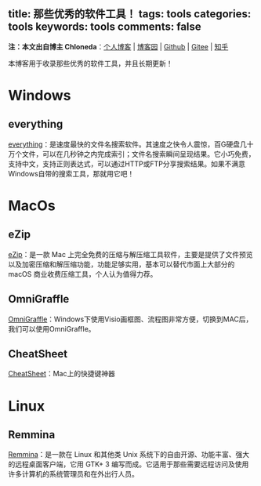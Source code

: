 title: 那些优秀的软件工具！
tags: tools
categories: tools
keywords: tools
comments: false
---
**注：本文出自博主 Chloneda**：[个人博客](https://chloneda.github.io/) | [博客园](https://www.cnblogs.com/chloneda) | [Github](https://github.com/chloneda) | [Gitee](https://gitee.com/chloneda) | [知乎](https://www.zhihu.com/people/chl_vip/)

本博客用于收录那些优秀的软件工具，并且长期更新！

# Windows

## everything
[everything](https://everything.en.softonic.com/)：是速度最快的文件名搜索软件。其速度之快令人震惊，百G硬盘几十万个文件，可以在几秒钟之内完成索引；文件名搜索瞬间呈现结果。它小巧免费，支持中文，支持正则表达式，可以通过HTTP或FTP分享搜索结果。如果不满意Windows自带的搜索工具，那就用它吧！



# MacOs

## eZip
[eZip](https://ezip.awehunt.com/)：是一款 Mac 上完全免费的压缩与解压缩工具软件，主要是提供了文件预览以及加密压缩和解压缩功能，功能足够实用，基本可以替代市面上大部分的 macOS 商业收费压缩工具，个人认为值得力荐。

## OmniGraffle
[OmniGraffle](https://www.omnigroup.com/omnigraffle)：Windows下使用Visio画框图、流程图非常方便，切换到MAC后，我们可以使用OmniGraffle。

## CheatSheet
[CheatSheet](https://cheatsheet-mac.en.softonic.com/mac)：Mac上的快捷键神器



# Linux

## Remmina 
[Remmina](https://remmina.org/)：是一款在 Linux 和其他类 Unix 系统下的自由开源、功能丰富、强大的远程桌面客户端，它用 GTK+ 3 编写而成。它适用于那些需要远程访问及使用许多计算机的系统管理员和在外出行人员。



   